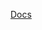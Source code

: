 <a href="https://docs.google.com/document/d/1BL-BU2guIw2TRnTMrLqNQYXN5EGMzQoGVVqBHAKnAFw/edit">Docs</a>

